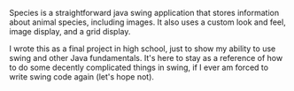 Species is a straightforward java swing application that stores information about animal species, including images.  It also uses a custom look and feel, image display, and a grid display.

I wrote this as a final project in high school, just to show my ability to use swing and other Java fundamentals. It's here to stay as a reference of how to do some decently complicated things in swing, if I ever am forced to write swing code again (let's hope not). 
